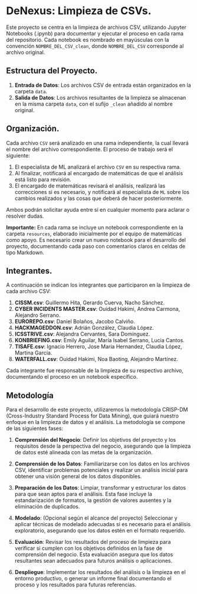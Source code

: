 # DeNexus: Limpieza de CSVs.

Este proyecto se centra en la limpieza de archivos CSV, utilizando Jupyter Notebooks (.ipynb) para documentar y ejecutar el proceso en cada rama del repositorio. Cada notebook es nombrado en mayúsculas con la convención `NOMBRE_DEL_CSV_clean`, donde `NOMBRE_DEL_CSV` corresponde al archivo original.

## Estructura del Proyecto.

1. **Entrada de Datos**: Los archivos CSV de entrada están organizados en la carpeta `data`.
2. **Salida de Datos**: Los archivos resultantes de la limpieza se almacenan en la misma carpeta `data`, con el sufijo `_clean` añadido al nombre original.

## Organización.

Cada archivo `CSV` será analizado en una rama independiente, la cual llevará el nombre del archivo correspondiente. El proceso de trabajo será el siguiente:

1. El especialista de ML analizará el archivo `CSV` en su respectiva rama.
2. Al finalizar, notificará al encargado de matemáticas de que el análisis está listo para revisión.
3. El encargado de matemáticas revisará el análisis, realizará las correcciones si es necesario, y notificará al especialista de `ML` sobre los cambios realizados y las cosas que deberá de hacer posteriormente.

Ambos podrán solicitar ayuda entre sí en cualquier momento para aclarar o resolver dudas.

**Importante:** En cada rama se incluye un notebook correspondiente en la carpeta `resources`, elaborado inicialmente por el equipo de matemáticas como apoyo. Es necesario crear un nuevo notebook para el desarrollo del proyecto, documentando cada paso con comentarios claros en celdas de tipo Markdown.

## Integrantes.
A continuación se indican los integrantes que participaron en la limpieza de cada archivo CSV:

1. **CISSM.csv**: Guillermo Hita, Gerardo Cuerva, Nacho Sánchez.
2. **CYBER INCIDENTS MASTER.csv**: Ouidad Hakimi, Andrea Carmona, Alejandro Serrano.
3. **EUROREPO.csv**: Daniel Bolaños, Jacobo Calviño.
4. **HACKMAGEDDON.csv**: Adrián González, Claudia López.
5. **ICSSTRIVE.csv**: Alejandra Cervantes, Sara Domínguez.
6. **KONBRIEFING.csv**: Emily Aguilar, María Isabel Serrano, Lucia Cantos.
7. **TISAFE.csv**: Ignacio Herrero, Jose Maria Hernandez, Claudia López, Martina García.
8. **WATERFALL.csv**: Ouidad Hakimi, Noa Baoting, Alejandro Martínez.

Cada integrante fue responsable de la limpieza de su respectivo archivo, documentando el proceso en un notebook específico.

## Metodología
Para el desarrollo de este proyecto, utilizaremos la metodología CRISP-DM (Cross-Industry Standard Process for Data Mining), que guiará nuestro enfoque en la limpieza de datos y el análisis. La metodología se compone de las siguientes fases:

1. **Comprensión del Negocio**:
Definir los objetivos del proyecto y los requisitos desde la perspectiva del negocio, asegurando que la limpieza de datos esté alineada con las metas de la organización.

2. **Comprensión de los Datos**:
Familiarizarse con los datos en los archivos CSV, identificar problemas potenciales y realizar un análisis inicial para obtener una visión general de los datos disponibles.

3. **Preparación de los Datos**:
Limpiar, transformar y estructurar los datos para que sean aptos para el análisis. Esta fase incluye la estandarización de formatos, la gestión de valores ausentes y la eliminación de duplicados.

4. **Modelado**:
(Opcional según el alcance del proyecto) Seleccionar y aplicar técnicas de modelado adecuadas si es necesario para el análisis exploratorio, asegurando que los datos estén en el formato requerido.

5. **Evaluación**:
Revisar los resultados del proceso de limpieza para verificar si cumplen con los objetivos definidos en la fase de comprensión del negocio. Esta evaluación asegura que los datos resultantes sean adecuados para futuros análisis o aplicaciones.

6. **Despliegue**:
Implementar los resultados del análisis o la limpieza en el entorno productivo, o generar un informe final documentando el proceso y los resultados para futuras referencias.


